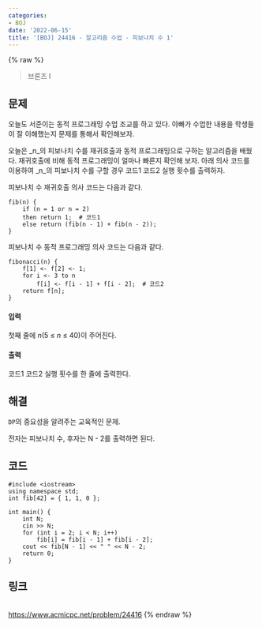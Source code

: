 ```yaml
---
categories:
- BOJ
date: '2022-06-15'
title: '[BOJ] 24416 - 알고리즘 수업 - 피보나치 수 1'
---
```


{% raw %}
> 브론즈 I<br>

## 문제
오늘도 서준이는 동적 프로그래밍 수업 조교를 하고 있다. 아빠가 수업한 내용을 학생들이 잘 이해했는지 문제를 통해서 확인해보자.

오늘은  _n_의 피보나치 수를 재귀호출과 동적 프로그래밍으로 구하는 알고리즘을 배웠다. 재귀호출에 비해 동적 프로그래밍이 얼마나 빠른지 확인해 보자. 아래 의사 코드를 이용하여 _n_의 피보나치 수를 구할 경우 코드1 코드2 실행 횟수를 출력하자.

피보나치 수 재귀호출 의사 코드는 다음과 같다.
```
fib(n) {
    if (n = 1 or n = 2)
    then return 1;  # 코드1
    else return (fib(n - 1) + fib(n - 2));
}
```
피보나치 수 동적 프로그래밍 의사 코드는 다음과 같다.
```
fibonacci(n) {
    f[1] <- f[2] <- 1;
    for i <- 3 to n
        f[i] <- f[i - 1] + f[i - 2];  # 코드2
    return f[n];
}
```
#### 입력
첫째 줄에  _n_(5 ≤ _n_ ≤ 40)이 주어진다.

#### 출력
코드1 코드2 실행 횟수를 한 줄에 출력한다.

## 해결
`DP`의 중요성을 알려주는 교육적인 문제.

전자는 피보나치 수, 후자는 N - 2를 출력하면 된다.

## 코드
```
#include <iostream>
using namespace std;
int fib[42] = { 1, 1, 0 };

int main() {
	int N;
	cin >> N;
	for (int i = 2; i < N; i++)
		fib[i] = fib[i - 1] + fib[i - 2];
	cout << fib[N - 1] << " " << N - 2;
	return 0;
}
```

## 링크
<br>https://www.acmicpc.net/problem/24416
{% endraw %}